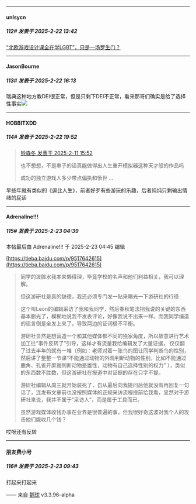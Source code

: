 ﻿
*****

####  unlsycn  
##### 112#       发表于 2025-2-22 13:42

[“北欧游戏设计课全在学LGBT”，只是一场罗生门？](https://mp.weixin.qq.com/s?__biz=MzIzNzM3NzE2MA==&amp;mid=2247737775&amp;idx=1&amp;sn=75592ebf6e626a28374caecdd5385463)


*****

####  JasonBourne  
##### 113#       发表于 2025-2-22 16:13

瑞典这种地方教DEI很正常，但是只剩下DEI不正常，看来那哥们确实是给了选择性事实<img src="https://static.saraba1st.com/image/smiley/face2017/001.png" referrerpolicy="no-referrer">


*****

####  HOBBITXDD  
##### 114#       发表于 2025-2-22 19:52

<blockquote><a href="httphttps://bbs.saraba1st.com/2b/forum.php?mod=redirect&amp;goto=findpost&amp;pid=67395925&amp;ptid=2209325" target="_blank">铃森冬 发表于 2025-2-11 15:52</a>

也不想想，不是串子的话真能做得出人生重开模拟器这种天才般的作品吗

成功的独立游戏人多少带点偏执和愤世 ...</blockquote>
早些年就有类似的《逗比人生》，前者好歹有些游玩的乐趣，后者纯纯只剩输出情绪的屁话


*****

####  Adrenaline!!!  
##### 115#       发表于 2025-2-23 04:39

 本帖最后由 Adrenaline!!! 于 2025-2-23 04:45 编辑 

[https://tieba.baidu.com/p/9517642615](https://tieba.baidu.com/p/9517642615) <blockquote>同学的泼脏水我本来懒得理，毕竟学校的名声和他们利益相关，我可以理解。

但这游研社是真的缺德，我还必须专门发一贴来曝光一下游研社的行径

这个叫Leon的编辑采访了我和我同学，然后春秋笔法把我说的关键的东西基本删光了，模糊地说我不发表评论，好像我说不出来一样。而我同学编造的谣言倒是全发上来了，导致两边的证词极不平衡。

游研社显然是想营造一个和其他媒体都不同的独家角度，所以故意进行艺术加工往“事件反转了”引导，这样才有流量我给编辑发了大量证据， 仅仅翻了过去半年的就有一堆（例如：老师对着一张鸟的图让同学判断鸟的性别，然后讲了整整一节课“不能通过动物的外观判断动物的性别，比如不能通过鹿角、孔雀开屏就判断动物是雄性，动物有自己选择性别的权力” ），类似的东西数不胜数，但这游研社在报道中对证据的存在只字不提。

游研社编辑从周三就开始装死了，自从最后向我提问后他就没有再回复一句话了，连发布文章前也没按照媒体的正规采访流程提前给我看，显然对于游研社来说，我并不属于“采访人”，而是属于工具而已。

虽然游戏媒体收钱办事在业界是很普遍的事，但我很好奇这波对我个人的攻击他们能收几个钱？</blockquote>

哎呀还有反转


*****

####  朋友费小号  
##### 116#       发表于 2025-2-23 09:43

打起来打起来

—— 来自 [鹅球](https://www.pgyer.com/xfPejhuq) v3.3.96-alpha


